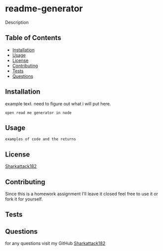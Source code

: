 # readme-generator

Description

## Table of Contents
* [Installation](https://github.com/sharkattack182/readme-generator#Installation)
* [Usage](https://github.com/sharkattack182/readme-generator#Usage)
* [License](https://github.com/sharkattack182/readme-generator#License)
* [Contributing](https://github.com/sharkattack182/readme-generator#Contributing)
* [Tests](https://github.com/sharkattack182/readme-generator#Tests)
* [Questions](https://github.com/sharkattack182/readme-generator#Questions)


## Installation
example text. need to figure out what i will put here.
```node
open read me generator in node
```

## Usage
```node
examples of code and the returns
```

## License
[Sharkattack182](https://github.com/sharkattack182)

## Contributing
Since this is a homework assignment I'll leave it closed feel free to use it or fork it for yourself.

## Tests

## Questions
for any questions visit my GitHub [Sharkattack182](https://github.com/sharkattack182)